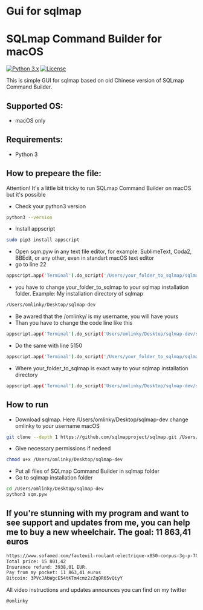 # Gui for sqlmap
# SQLmap Command Builder for macOS

[![Python 3.x](https://img.shields.io/badge/python-3.x-yellow.svg)](https://www.python.org/) [![License](https://img.shields.io/badge/license-GPLv2-red.svg)](https://github.com/omlinky/sqm_macos/blob/main/LICENSE)

This is simple GUI for sqlmap based on old Chinese version of SQLmap Command Builder.

## Supported OS:

- macOS only

## Requirements:

- Python 3

## How to prepeare the file:

Attention! It's a little bit tricky to run SQLmap Command Builder on macOS but it's possible

- Check your python3 version
```sh
python3 --version
```

- Install appscript
```sh
sudo pip3 install appscript
```

- Open sqm.pyw in any text file editor, for example: SublimeText, Coda2, BBEdit, or any other, even in standart macOS text editor
- go to line 22
```sh
appscript.app('Terminal').do_script('/Users/your_folder_to_sqlmap/sqlmap.py --update')
```
- you have to change your_folder_to_sqlmap to your sqlmap installation folder. Example: My installation directory of sqlmap 
```sh
/Users/omlinky/Desktop/sqlmap-dev
```
- Be awared that the /omlinky/ is my username, you will have yours
- Than you have to change the code line like this
```sh
appscript.app('Terminal').do_script('Users/omlinky/Desktop/sqlmap-dev/sqlmap.py --update')
```
- Do the same with line 5150
```sh
appscript.app('Terminal').do_script('/Users/your_folder_to_sqlmap/sqlmap.py %s' % (self.sqlEdit.get()))
```
- Where your_folder_to_sqlmap is exact way to your sqlmap installation directory
```sh
appscript.app('Terminal').do_script('Users/omlinky/Desktop/sqlmap-dev/sqlmap.py' % (self.sqlEdit.get()))
```

## How to run
- Download sqlmap. Here /Users/omlinky/Desktop/sqlmap-dev change omlinky to your username macOS
```sh
git clone --depth 1 https://github.com/sqlmapproject/sqlmap.git /Users/omlinky/Desktop/sqlmap-dev
```
- Give necessary permissions if nedeed
```sh
chmod u+x /Users/omlinky/Desktop/sqlmap-dev
```
- Put  all files of SQLmap Command Builder in sqlmap folder
- Go to sqlmap installation folder
```sh
cd /Users/omlinky/Desktop/sqlmap-dev
python3 sqm.pyw
```

## If you're stunning with my program and want to see support and updates from me, you can help me to buy a new wheelchair. The goal: 11 863,41 euros

```sh
https://www.sofamed.com/fauteuil-roulant-electrique-x850-corpus-3g-p-7095.html
Total price: 15 801,42
Insurance refund: 3938,01 EUR.
Pay from my pocket: 11 863,41 euros
Bitcoin: 3PVcJAbWgcE54tKTm4cmz2zZqQR65vQiyY
```

All video instructions and updates announces you can find on my twitter 
```sh
@omlinky
```
